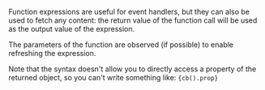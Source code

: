 Function expressions are useful for event handlers, but they can also be used to fetch any content: the return value of the function call will be used as the output value of the expression.

The parameters of the function are observed (if possible) to enable refreshing the expression.

Note that the syntax doesn't allow you to directly access a property of the returned object, so you can't write something like: `{cb().prop}`
